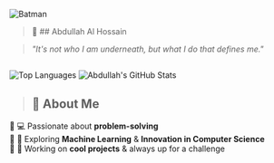 ![Batman](https://wallpapercave.com/wp/wp2822007.jpg)

>🦇 ## Abdullah Al Hossain  

> _"It's not who I am underneath, but what I do that defines me."_
>
> 
> ## 
![Top Languages](https://github-readme-stats.vercel.app/api/top-langs/?username=pobontcs&layout=compact&theme=dark)  ![Abdullah's GitHub Stats](https://github-readme-stats.vercel.app/api?username=pobontcs&show_icons=true&theme=dark) 
>
>## 🦸 About Me  

🔹 💻 Passionate about  **problem-solving**  
🔹 🤖 Exploring **Machine Learning** & **Innovation in Computer Science**  
🔹 🚀 Working on **cool projects** & always up for a challenge  





